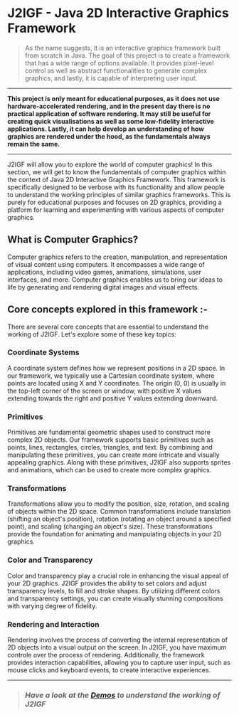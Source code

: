# J2IGF - Java 2D Interactive Graphics Framework

> As the name suggests, it is an interactive graphics framework built from scratch in Java. The goal of this project is
> to create a framework that has a wide range of options available. It provides pixel-level control as well as abstract
> functionalities to generate complex graphics, and lastly, it is capable of interpreting user input.

---

<b>This project is only meant for educational purposes, as it does not use hardware-accelerated rendering, and in the
present day there is no practical application of software rendering. It may still be useful for creating quick
visualisations as well as some low-fidelity interactive applications. Lastly, it can help develop an understanding
of how graphics are rendered under the hood, as the fundamentals always remain the same.</b>

---

J2IGF will allow you to explore the world of computer graphics! In this section, we will get to know the fundamentals of
computer graphics within the context of Java 2D Interactive Graphics Framework. This framework is specifically designed
to be verbose with its functionality and allow people to understand the working principles of similar graphics
frameworks. This is purely for educational purposes and focuses on 2D graphics, providing a platform for learning and
experimenting with various aspects of computer graphics.

## What is Computer Graphics?

Computer graphics refers to the creation, manipulation, and representation of visual content using computers. It
encompasses a wide range of applications, including video games, animations, simulations, user interfaces, and more.
Computer graphics enables us to bring our ideas to life by generating and rendering digital images and visual effects.

## Core concepts explored in this framework :-

There are several core concepts that are essential to understand the working of J2IGF. Let's explore some of these key
topics:

### Coordinate Systems

A coordinate system defines how we represent positions in a 2D space. In our framework, we typically use a Cartesian
coordinate system, where points are located using X and Y coordinates. The origin (0, 0) is usually in the top-left
corner of the screen or window, with positive X values extending towards the right and positive Y values extending
downward.

### Primitives

Primitives are fundamental geometric shapes used to construct more complex 2D objects. Our framework supports basic
primitives such as points, lines, rectangles, circles, triangles, and text. By combining and manipulating these
primitives, you can create more intricate and visually appealing graphics. Along with these primitives, J2IGF also
supports sprites and animations, which can be used to create more complex graphics.

### Transformations

Transformations allow you to modify the position, size, rotation, and scaling of objects within the 2D space. Common
transformations include translation (shifting an object's position), rotation (rotating an object around a specified
point), and scaling (changing an object's size). These transformations provide the foundation for animating and
manipulating objects in your 2D graphics.

### Color and Transparency

Color and transparency play a crucial role in enhancing the visual appeal of your 2D graphics. J2IGF provides the
ability to set colors and adjust transparency levels, to fill and stroke shapes. By utilizing different colors and
transparency settings, you can create visually stunning compositions with varying degree of fidelity.

### Rendering and Interaction

Rendering involves the process of converting the internal representation of 2D objects into a visual output on the
screen. In J2IGF, you have maximum controle over the process of rendering. Additionally, the framework provides
interaction capabilities, allowing you to capture user input, such as mouse clicks and keyboard events, to create
interactive experiences.

---

> ### *Have a look at the [Demos](./demo) to understand the working of J2IGF*


